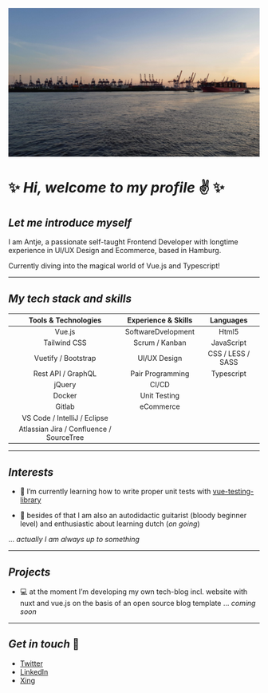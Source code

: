 ![Header](readme_header_hafen.jpg "Header")
#  &#10024; _Hi, welcome to my profile_  &#9996; &#10024;

## _Let me introduce myself_


I am Antje, a passionate self-taught Frontend Developer with longtime experience in UI/UX Design and Ecommerce, based in Hamburg. 

Currently diving into the magical world of Vue.js and Typescript!


---

<!--
## _Working experience_

---
-->
## _My tech stack and skills_


| Tools & Technologies        | Experience & Skills           | Languages      |
| :-------------: |:-------------:| :---------:|
| Vue.js     | SoftwareDvelopment  | Html5 |
| Tailwind CSS      | Scrum / Kanban      |   JavaScript |
| Vuetify / Bootstrap | UI/UX Design      |    CSS / LESS / SASS |
| Rest API / GraphQL | Pair Programming      |    Typescript |
| jQuery | CI/CD      |   |
| Docker | Unit Testing      |   |
| Gitlab | eCommerce      |   |
|VS Code / IntelliJ / Eclipse |    |   |
|Atlassian Jira / Confluence / SourceTree |    |   |



---

## _Interests_

- &#128025; I’m currently learning how to write proper unit tests with [vue-testing-library][4] 

- &#127928; besides of that I am also an autodidactic guitarist (bloody beginner level) and enthusiastic about learning dutch (_on going_)

 

... _actually I am always up to something_

---


## _Projects_

- &#128187; at the moment I’m developing my own tech-blog incl. website with nuxt and vue.js on the basis of an open source blog template ... _coming soon_

---
## _Get in touch_ &#127919;



- [Twitter][1]
- [LinkedIn][2] 
- [Xing][3] 



<!-- Links to your social media accounts -->

[1]: https://twitter.com/Martin_Heinz_
[2]: https://www.linkedin.com/in/antje-sommer
[3]: https://www.xing.com/profile/Antje_Sommer9/cv
[4]: https://testing-library.com/docs/vue-testing-library/intro/
 
 
<!--
**SommerAntje/SommerAntje** is a ✨ _special_ ✨ repository because its `README.md` (this file) appears on your GitHub profile.

Here are some ideas to get you started:

- 🔭 I’m currently working on ...
- 🌱 I’m currently learning ...
- 👯 I’m looking to collaborate on ...
- 🤔 I’m looking for help with ...
- 💬 Ask me about ...
- 📫 How to reach me: ...
- 😄 Pronouns: ...
- ⚡ Fun fact: ...
-->
<!--img src="readme_header_hafen.jpg " height="350px"-->
